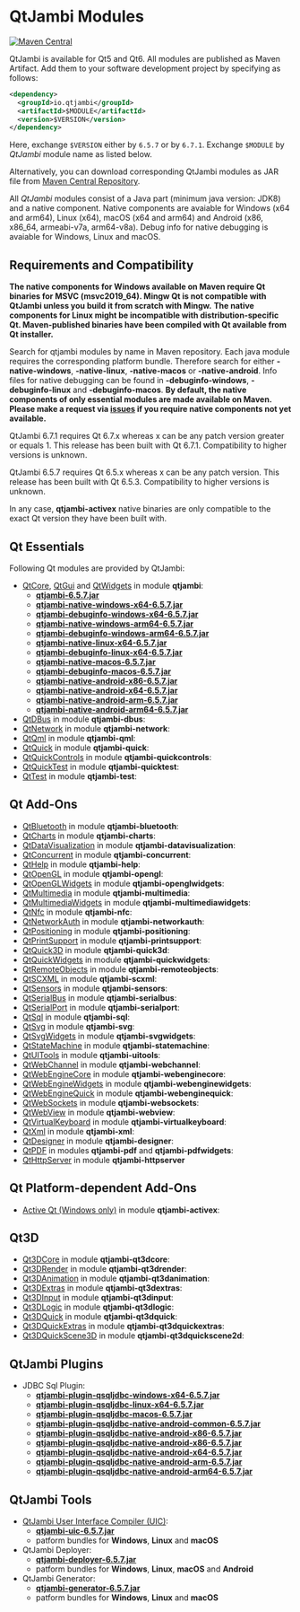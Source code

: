 # QtJambi Modules

[![Maven Central](https://maven-badges.herokuapp.com/maven-central/io.qtjambi/qtjambi/badge.svg)](https://search.maven.org/artifact/io.qtjambi/qtjambi)

QtJambi is available for Qt5 and Qt6. All modules are published as Maven Artifact. Add them to your software development project by specifying as follows:

```xml
<dependency>
  <groupId>io.qtjambi</groupId>
  <artifactId>$MODULE</artifactId>
  <version>$VERSION</version>
</dependency>
```
Here, exchange `$VERSION` either by `6.5.7` or by `6.7.1`. Exchange `$MODULE` by *QtJambi* module name as listed below.

Alternatively, you can download corresponding QtJambi modules as JAR file from [Maven Central Repository](https://search.maven.org/search?q=io.qtjambi).

All *QtJambi* modules consist of a Java part (minimum java version: JDK8) and a native component. 
Native components are avaiable for Windows (x64 and arm64), Linux (x64), macOS (x64 and arm64) and Android (x86, x86_64, armeabi-v7a, arm64-v8a). 
Debug info for native debugging is avaiable for Windows, Linux and macOS.

## Requirements and Compatibility

**The native components for Windows available on Maven require Qt binaries for MSVC (msvc2019_64). Mingw Qt is not compatible with QtJambi unless you build it from scratch with Mingw.**
**The native components for Linux might be incompatible with distribution-specific Qt. Maven-published binaries have been compiled with Qt available from Qt installer.**

Search for qtjambi modules by name in Maven repository. Each java module requires the corresponding platform bundle. Therefore search for either 
**<module>-native-windows**, **<module>-native-linux**, **<module>-native-macos** or **<module>-native-android**. 
Info files for native debugging can be found in **<module>-debuginfo-windows**, **<module>-debuginfo-linux** and **<module>-debuginfo-macos**.
**By default, the native components of only essential modules are made available on Maven. Please make a request via [issues](/../../issues) if you require native components not yet available.**

QtJambi 6.7.1 requires Qt 6.7.x whereas x can be any patch version greater or equals 1.
This release has been built with Qt 6.7.1. Compatibility to higher versions is unknown.

QtJambi 6.5.7 requires Qt 6.5.x whereas x can be any patch version.
This release has been built with Qt 6.5.3. Compatibility to higher versions is unknown.

In any case, **qtjambi-activex** native binaries are only compatible to the exact Qt version they have been built with.

## Qt Essentials

Following Qt modules are provided by QtJambi:

* [QtCore](https://doc.qt.io/qt-6/qtcore-index.html), [QtGui](https://doc.qt.io/qt-6/qtgui-index.html) and [QtWidgets](https://doc.qt.io/qt-6/qtwidgets-index.html) in module **qtjambi**:
    * [**qtjambi-6.5.7.jar**](https://search.maven.org/artifact/io.qtjambi/qtjambi/6.5.7/jar)
    * [**qtjambi-native-windows-x64-6.5.7.jar**](https://search.maven.org/artifact/io.qtjambi/qtjambi-native-windows-x64/6.5.7/jar)
    * [**qtjambi-debuginfo-windows-x64-6.5.7.jar**](https://search.maven.org/artifact/io.qtjambi/qtjambi-debuginfo-windows-x64/6.5.7/jar)
    * [**qtjambi-native-windows-arm64-6.5.7.jar**](https://search.maven.org/artifact/io.qtjambi/qtjambi-native-windows-arm64/6.5.7/jar)
    * [**qtjambi-debuginfo-windows-arm64-6.5.7.jar**](https://search.maven.org/artifact/io.qtjambi/qtjambi-debuginfo-windows-arm64/6.5.7/jar)
    * [**qtjambi-native-linux-x64-6.5.7.jar**](https://search.maven.org/artifact/io.qtjambi/qtjambi-native-linux-x64/6.5.7/jar)
    * [**qtjambi-debuginfo-linux-x64-6.5.7.jar**](https://search.maven.org/artifact/io.qtjambi/qtjambi-debuginfo-linux-x64/6.5.7/jar)
    * [**qtjambi-native-macos-6.5.7.jar**](https://search.maven.org/artifact/io.qtjambi/qtjambi-native-macos/6.5.7/jar)
    * [**qtjambi-debuginfo-macos-6.5.7.jar**](https://search.maven.org/artifact/io.qtjambi/qtjambi-debuginfo-macos/6.5.7/jar)
    * [**qtjambi-native-android-x86-6.5.7.jar**](https://search.maven.org/artifact/io.qtjambi/qtjambi-native-android-x86/6.5.7/jar)
    * [**qtjambi-native-android-x64-6.5.7.jar**](https://search.maven.org/artifact/io.qtjambi/qtjambi-native-android-x64/6.5.7/jar)
    * [**qtjambi-native-android-arm-6.5.7.jar**](https://search.maven.org/artifact/io.qtjambi/qtjambi-native-android-arm/6.5.7/jar)
    * [**qtjambi-native-android-arm64-6.5.7.jar**](https://search.maven.org/artifact/io.qtjambi/qtjambi-native-android-arm64/6.5.7/jar)
* [QtDBus](https://doc.qt.io/qt-6/qtdbus-index.html) in module **qtjambi-dbus**:
* [QtNetwork](https://doc.qt.io/qt-6/qtnetwork-index.html) in module **qtjambi-network**:
* [QtQml](https://doc.qt.io/qt-6/qtqml-index.html) in module **qtjambi-qml**:
* [QtQuick](https://doc.qt.io/qt-6/qtquick-index.html) in module **qtjambi-quick**:
* [QtQuickControls](https://doc.qt.io/qt-6/qtquickcontrols-index.html) in module **qtjambi-quickcontrols**:
* [QtQuickTest](https://doc.qt.io/qt-6/qtquicktest-index.html) in module **qtjambi-quicktest**:
* [QtTest](https://doc.qt.io/qt-6/qttest-index.html) in module **qtjambi-test**:

## Qt Add-Ons

* [QtBluetooth](https://doc.qt.io/qt-6/qtbluetooth-index.html) in module **qtjambi-bluetooth**:
* [QtCharts](https://doc.qt.io/qt-6/qtcharts-index.html) in module **qtjambi-charts**:
* [QtDataVisualization](https://doc.qt.io/qt-6/qtdatavisualization-index.html) in module **qtjambi-datavisualization**:
* [QtConcurrent](https://doc.qt.io/qt-6/qtconcurrent-index.html) in module **qtjambi-concurrent**:
* [QtHelp](https://doc.qt.io/qt-6/qthelp-index.html) in module **qtjambi-help**:
* [QtOpenGL](https://doc.qt.io/qt-6/qtopengl-index.html) in module **qtjambi-opengl**:
* [QtOpenGLWidgets](https://doc.qt.io/qt-6/qtopenglwidgets-module.html) in module **qtjambi-openglwidgets**:
* [QtMultimedia](https://doc.qt.io/qt-6/qtmultimedia-index.html) in module **qtjambi-multimedia**:
* [QtMultimediaWidgets](https://doc.qt.io/qt-6/qtmultimedia-index.html) in module **qtjambi-multimediawidgets**:
* [QtNfc](https://doc.qt.io/qt-6/qtnfc-index.html) in module **qtjambi-nfc**:
* [QtNetworkAuth](https://doc.qt.io/qt-6/qtnetworkauth-index.html) in module **qtjambi-networkauth**:
* [QtPositioning](https://doc.qt.io/qt-6/qtpositioning-index.html) in module **qtjambi-positioning**:
* [QtPrintSupport](https://doc.qt.io/qt-6/qtprintsupport-index.html) in module **qtjambi-printsupport**:
* [QtQuick3D](https://doc.qt.io/qt-6/qtquick3d-index.html) in module **qtjambi-quick3d**:
* [QtQuickWidgets](https://doc.qt.io/qt-6/qtquickwidgets-module.html) in module **qtjambi-quickwidgets**:
* [QtRemoteObjects](https://doc.qt.io/qt-6/qtremoteobjects-module.html) in module **qtjambi-remoteobjects**:
* [QtSCXML](https://doc.qt.io/qt-6/qtscxml-index.html) in module **qtjambi-scxml**:
* [QtSensors](https://doc.qt.io/qt-6/qtsensors-index.html) in module **qtjambi-sensors**:
* [QtSerialBus](https://doc.qt.io/qt-6/qtserialbus-index.html) in module **qtjambi-serialbus**:
* [QtSerialPort](https://doc.qt.io/qt-6/qtserialport-index.html) in module **qtjambi-serialport**:
* [QtSql](https://doc.qt.io/qt-6/qtsql-index.html) in module **qtjambi-sql**:
* [QtSvg](https://doc.qt.io/qt-6/qtsvg-index.html) in module **qtjambi-svg**:
* [QtSvgWidgets](https://doc.qt.io/qt-6/qtsvg-index.html) in module **qtjambi-svgwidgets**:
* [QtStateMachine](https://doc.qt.io/qt-6/qtstatemachine-index.html) in module **qtjambi-statemachine**:
* [QtUITools](https://doc.qt.io/qt-6/qtuitools-index.html) in module **qtjambi-uitools**:
* [QtWebChannel](https://doc.qt.io/qt-6/qtwebchannel-index.html) in module **qtjambi-webchannel**:
* [QtWebEngineCore](https://doc.qt.io/qt-6/qtwebengine-index.html) in module **qtjambi-webenginecore**:
* [QtWebEngineWidgets](https://doc.qt.io/qt-6/qtwebengine-index.html) in module **qtjambi-webenginewidgets**:
* [QtWebEngineQuick](https://doc.qt.io/qt-6/qtwebengine-index.html) in module **qtjambi-webenginequick**:
* [QtWebSockets](https://doc.qt.io/qt-6/qtwebsockets-index.html) in module **qtjambi-websockets**:
* [QtWebView](https://doc.qt.io/qt-6/qtwebview-index.html) in module **qtjambi-webview**:
* [QtVirtualKeyboard](https://doc.qt.io/qt-6/qtvirtualkeyboard-index.html) in module **qtjambi-virtualkeyboard**:
* [QtXml](https://doc.qt.io/qt-6/qtxml-index.html) in module **qtjambi-xml**:
* [QtDesigner](https://doc.qt.io/qt-6/qtdesigner-manual.html) in module **qtjambi-designer**:
* [QtPDF](https://doc.qt.io/qt-6/qtpdf-index.html) in modules **qtjambi-pdf** and **qtjambi-pdfwidgets**:
* [QtHttpServer](https://doc.qt.io/qt-6/qthttpserver-index.html) in module **qtjambi-httpserver**

## Qt Platform-dependent Add-Ons

* [Active Qt (Windows only)](https://doc.qt.io/qt-6/activeqt-manual.html) in module **qtjambi-activex**:

## Qt3D

* [Qt3DCore](https://doc.qt.io/qt-6/qt3d-index.html) in module **qtjambi-qt3dcore**:
* [Qt3DRender](https://doc.qt.io/qt-6/qt3d-index.html) in module **qtjambi-qt3drender**:
* [Qt3DAnimation](https://doc.qt.io/qt-6/qt3d-index.html) in module **qtjambi-qt3danimation**:
* [Qt3DExtras](https://doc.qt.io/qt-6/qt3d-index.html) in module **qtjambi-qt3dextras**:
* [Qt3DInput](https://doc.qt.io/qt-6/qt3d-index.html) in module **qtjambi-qt3dinput**:
* [Qt3DLogic](https://doc.qt.io/qt-6/qt3d-index.html) in module **qtjambi-qt3dlogic**:
* [Qt3DQuick](https://doc.qt.io/qt-6/qt3d-index.html) in module **qtjambi-qt3dquick**:
* [Qt3DQuickExtras](https://doc.qt.io/qt-6/qt3d-index.html) in module **qtjambi-qt3dquickextras**:
* [Qt3DQuickScene3D](https://doc.qt.io/qt-6/qt3d-index.html) in module **qtjambi-qt3dquickscene2d**:

## QtJambi Plugins

* JDBC Sql Plugin:
    * [**qtjambi-plugin-qsqljdbc-windows-x64-6.5.7.jar**](https://search.maven.org/artifact/io.qtjambi/qtjambi-plugin-qsqljdbc-windows-x64/6.5.7/jar)
    * [**qtjambi-plugin-qsqljdbc-linux-x64-6.5.7.jar**](https://search.maven.org/artifact/io.qtjambi/qtjambi-plugin-qsqljdbc-linux-x64/6.5.7/jar)
    * [**qtjambi-plugin-qsqljdbc-macos-6.5.7.jar**](https://search.maven.org/artifact/io.qtjambi/qtjambi-plugin-qsqljdbc-macos/6.5.7/jar)
    * [**qtjambi-plugin-qsqljdbc-native-android-common-6.5.7.jar**](https://search.maven.org/artifact/io.qtjambi/qtjambi-plugin-qsqljdbc-native-android-common/6.5.7/jar)
    * [**qtjambi-plugin-qsqljdbc-native-android-x86-6.5.7.jar**](https://search.maven.org/artifact/io.qtjambi/qtjambi-plugin-qsqljdbc-native-android-x86/6.5.7/jar)
    * [**qtjambi-plugin-qsqljdbc-native-android-x86-6.5.7.jar**](https://search.maven.org/artifact/io.qtjambi/qtjambi-plugin-qsqljdbc-native-android-x86/6.5.7/jar)
    * [**qtjambi-plugin-qsqljdbc-native-android-x64-6.5.7.jar**](https://search.maven.org/artifact/io.qtjambi/qtjambi-plugin-qsqljdbc-native-android-x64/6.5.7/jar)
    * [**qtjambi-plugin-qsqljdbc-native-android-arm-6.5.7.jar**](https://search.maven.org/artifact/io.qtjambi/qtjambi-plugin-qsqljdbc-native-android-arm/6.5.7/jar)
    * [**qtjambi-plugin-qsqljdbc-native-android-arm64-6.5.7.jar**](https://search.maven.org/artifact/io.qtjambi/qtjambi-plugin-qsqljdbc-native-android-arm64/6.5.7/jar)

## QtJambi Tools

* [QtJambi User Interface Compiler (UIC)](https://doc.qt.io/qt-6/designer-using-a-ui-file.html#compile-time-form-processing):
    * [**qtjambi-uic-6.5.7.jar**](https://search.maven.org/artifact/io.qtjambi/qtjambi-uic/6.5.7/jar)
    * patform bundles for **Windows**, **Linux** and **macOS**
* QtJambi Deployer:
    * [**qtjambi-deployer-6.5.7.jar**](https://search.maven.org/artifact/io.qtjambi/qtjambi-deployer/6.5.7/jar)
    * patform bundles for **Windows**, **Linux**, **macOS** and **Android**
* QtJambi Generator:
    * [**qtjambi-generator-6.5.7.jar**](https://search.maven.org/artifact/io.qtjambi/qtjambi-generator/6.5.7/jar)
    * patform bundles for **Windows**, **Linux** and **macOS**
